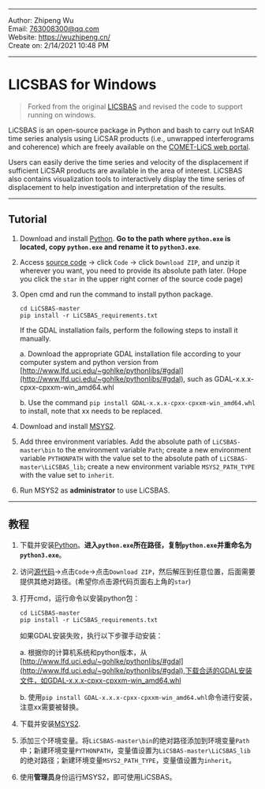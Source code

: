 --------------------------------------------------

Author:      Zhipeng Wu  
Email:       763008300@qq.com  
Website:     https://wuzhipeng.cn/  
Create on:   2/14/2021 10:48 PM 

----------------------------------------------------

# LICSBAS for Windows
> Forked from the original [LICSBAS](https://github.com/yumorishita/LiCSBAS) and revised the code to support running on windows.

LiCSBAS is an open-source package in Python and bash to carry out InSAR time series analysis using LiCSAR products (i.e., unwrapped interferograms and coherence) which are freely available on the [COMET-LiCS web portal](https://comet.nerc.ac.uk/COMET-LiCS-portal/).

Users can easily derive the time series and velocity of the displacement if sufficient LiCSAR products are available in the area of interest. LiCSBAS also contains visualization tools to interactively display the time series of displacement to help investigation and interpretation of the results.

---

## Tutorial

1. Download and install [Python](https://www.python.org/). **Go to the path where `python.exe` is located, copy `python.exe` and rename it to `python3.exe`**.

2. Access [source code](https://github.com/Wu-Patrick/LiCSBAS) -> click `Code` -> click `Download ZIP`, and unzip it wherever you want, you need to provide its absolute path later. (Hope you click the `star` in the upper right corner of the source code page)

3. Open cmd and run the command to install python package.

   ~~~cmd~~
   cd LiCSBAS-master
   pip install -r LiCSBAS_requirements.txt
   ~~~

   If the GDAL installation fails, perform the following steps to install it manually.

   a. Download the appropriate GDAL installation file according to your computer system and python version from [http://www.lfd.uci.edu/~gohlke/pythonlibs/#gdal](http://www.lfd.uci.edu/~gohlke/pythonlibs/#gdal), such as GDAL-x.x.x-cpxx-cpxxm-win_amd64.whl

   b. Use the command `pip install GDAL-x.x.x-cpxx-cpxxm-win_amd64.whl` to install, note that xx needs to be replaced.

4. Download and install [MSYS2](https://www.msys2.org/).

5. Add three environment variables. Add the absolute path of `LiCSBAS-master\bin` to the environment variable `Path`; create a new environment variable `PYTHONPATH` with the value set to the absolute path of `LiCSBAS-master\LiCSBAS_lib`; create a new environment variable `MSYS2_PATH_TYPE` with the value set to `inherit`.

6. Run MSYS2 as **administrator** to use LiCSBAS.

---

## 教程

1. 下载并安装[Python](https://www.python.org/)。**进入`python.exe`所在路径，复制`python.exe`并重命名为`python3.exe`**。

2. 访问[源代码](https://github.com/Wu-Patrick/LiCSBAS)->点击`Code`->点击`Download ZIP`，然后解压到任意位置，后面需要提供其绝对路径。(希望你点击源代码页面右上角的`star`)

3. 打开cmd，运行命令以安装python包：

   ~~~cmd~~
   cd LiCSBAS-master
   pip install -r LiCSBAS_requirements.txt
   ~~~

   如果GDAL安装失败，执行以下步骤手动安装：

   a. 根据你的计算机系统和python版本，从[http://www.lfd.uci.edu/~gohlke/pythonlibs/#gdal](http://www.lfd.uci.edu/~gohlke/pythonlibs/#gdal),下载合适的GDAL安装文件，如GDAL-x.x.x-cpxx-cpxxm-win_amd64.whl

   b. 使用`pip install GDAL-x.x.x-cpxx-cpxxm-win_amd64.whl`命令进行安装，注意xx需要被替换。

4. 下载并安装[MSYS2](https://www.msys2.org/).

5. 添加三个环境变量。将`LiCSBAS-master\bin`的绝对路径添加到环境变量`Path`中；新建环境变量`PYTHONPATH`，变量值设置为`LiCSBAS-master\LiCSBAS_lib`的绝对路径；新建环境变量`MSYS2_PATH_TYPE`，变量值设置为`inherit`。

6. 使用**管理员**身份运行MSYS2，即可使用LiCSBAS。
